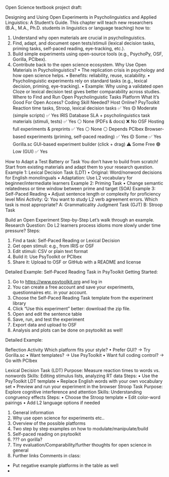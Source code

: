 Open Science textbook project draft:

Designing and Using Open Experiments in Psycholinguistics and Applied Linguistics: A Student’s Guide. 
This chapter will teach new researchers (B.A., M.A., Ph.D. students in linguistics or language teaching) how to:
1.	Understand why open materials are crucial in psycholinguistics.
2.	Find, adapt, and document open tests/stimuli (lexical decision tasks, priming tasks, self-paced reading, eye-tracking, etc.).
3.	Build simple experiments using open-source tools (e.g., PsychoPy, OSF, Gorilla, PCIbex).
4.	Contribute back to the open science ecosystem.
Why Use Open Materials in Psycholinguistics? 
•	The replication crisis in psychology and how open science helps.
•	Benefits: reliability, reuse, scalability.
•	Psycholinguistic experiments rely on standard tasks (e.g., lexical decision, priming, eye-tracking).
•	Example: Why using a validated open Cloze or lexical decision test gives better comparability across studies.
Where to Find and Run Open Psycholinguistic Tasks
Platform	What It’s Good For	Open Access?	Coding Skill Needed?	Host Online?
PsyToolkit	Reaction time tasks, Stroop, lexical decision tasks	✅ Yes	🟡 Moderate (simple scripts)	✅ Yes
IRIS Database	SLA + psycholinguistics task materials (stimuli, tests)	✅ Yes	⚪ None (PDFs & docs)	❌ No
OSF	Hosting full experiments & preprints	✅ Yes	⚪ None	⚪ Depends
PCIbex	Browser-based experiments (priming, self-paced reading)	✅ Yes	🟡 Some	✅ Yes
Gorilla.sc	GUI-based experiment builder (click + drag)	⚠️ Some Free	🟢 Low (GUI)	✅ Yes

How to Adapt a Test Battery or Task
You don’t have to build from scratch! Start from existing materials and adapt them to your research question.
Example 1: Lexical Decision Task (LDT)
•	Original: Word/nonword decisions for English monolinguals
•	Adaptation: Use L2 vocabulary for beginner/intermediate learners
Example 2: Priming Task
•	Change semantic relatedness or time window between prime and target (SOA)
Example 3: Self-Paced Reading
•	Adjust sentence length or complexity for proficiency level
Mini Activity:
Q: You want to study L2 verb agreement errors. Which task is most appropriate?
A: Grammaticality Judgment Task (GJT)
B:  Stroop Task

Build an Open Experiment Step-by-Step
Let’s walk through an example.
Research Question:
Do L2 learners process idioms more slowly under time pressure?
Steps:
1.	Find a task: Self-Paced Reading or Lexical Decision
2.	Get open stimuli: e.g., from IRIS or OSF
3.	Edit stimuli: CSV or plain text format
4.	Build it: Use PsyToolkit or PCIbex
5.	Share it: Upload to OSF or GitHub with a README and license

Detailed Example: Self-Paced Reading Task in PsyToolkit
Getting Started:
1.	Go to https://www.psytoolkit.org and log in
1.	You can create a free account and save your experiments, questionnaires etc. in your account. 
2.	Choose the Self-Paced Reading Task template from the experiment library
3.	Click “Use this experiment” better: download the zip file. 
4.	Open and edit the sentence table 
5.	Save, run, and test the experiment
6.	Export data and upload to OSF
7.	Analysis and plots can be done on psytoolkit as well! 

Detailed Example:

Reflection Activity
Which platform fits your style?
•	Prefer GUI? → Try Gorilla.sc
•	Want templates? → Use PsyToolkit
•	Want full coding control? → Go with PCIbex

Lexical Decision Task (LDT)
Purpose: Measure reaction times to words vs. nonwords
Skills: Editing stimulus lists, analyzing RT data
Steps:
•	Use the PsyToolkit LDT template
•	Replace English words with your own vocabulary set
•	Preview and run your experiment in the browser
Stroop Task
Purpose: Explore cognitive interference and attention
Skills: Understanding congruency effects
Steps:
•	Choose the Stroop template
•	Edit color-word pairings
•	Add L2 language options if needed


1.	General information
1.	Why use open science for experiments etc..
2.	Overview of the possible platforms
3.	Two step by step  examples on how to modulate/manipulate/build
1.	Self-paced reading on psytoolkit
2.	??? on gorilla? 
4.	Tiny evaluation/Comparability/further thoughts for open science in general 
5.	Further links
Comments in class: 
-	Put negative example platforms in the table as well 
-	
